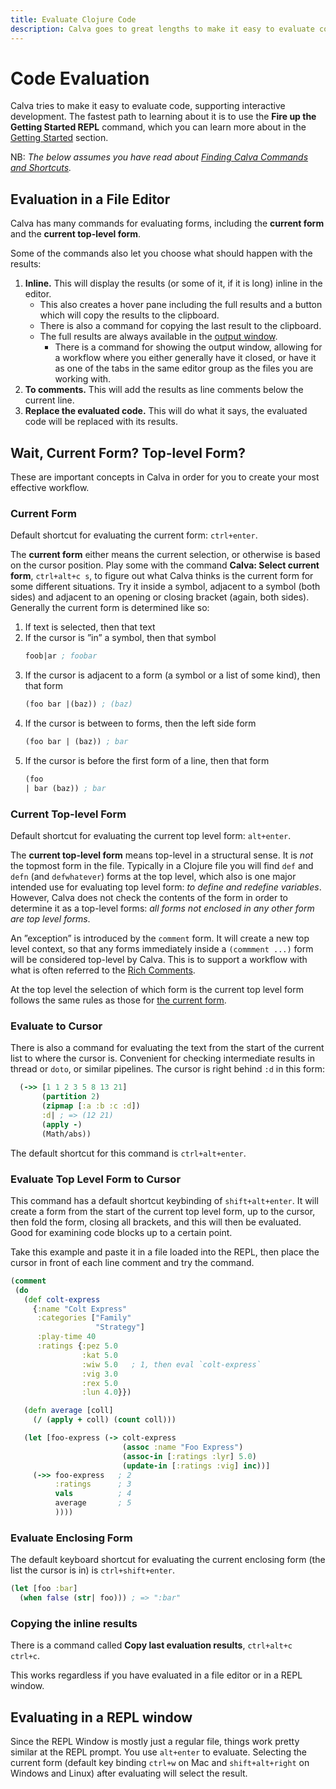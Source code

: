 ```yaml
---
title: Evaluate Clojure Code
description: Calva goes to great lengths to make it easy to evaluate code, supporting interactive development
---
```


# Code Evaluation

Calva tries to make it easy to evaluate code, supporting interactive development. The fastest path to learning about it is to use the **Fire up the Getting Started REPL** command, which you can learn more about in the [Getting Started](getting-started.md) section.

NB: _The below assumes you have read about [Finding Calva Commands and Shortcuts](finding-commands.md)._

## Evaluation in a File Editor

Calva has many commands for evaluating forms, including the **current form** and the **current top-level form**.

Some of the commands also let you choose what should happen with the results:

1. **Inline.** This will display the results (or some of it, if it is long) inline in the editor.
    * This also creates a hover pane including the full results and a button which will copy the results to the clipboard.
    * There is also a command for copying the last result to the clipboard.
    * The full results are always available in the [output window](output.md).
        * There is a command for showing the output window, allowing for a workflow where you either generally have it closed, or have it as one of the tabs in the same editor group as the files you are working with.
1. **To comments.** This will add the results as line comments below the current line.
1. **Replace the evaluated code.** This will do what it says, the evaluated code will be replaced with its results.

## Wait, Current Form? Top-level Form?

These are important concepts in Calva in order for you to create your most effective workflow.

### Current Form

Default shortcut for evaluating the current form: `ctrl+enter`.

The **current form** either means the current selection, or otherwise is based on the cursor position. Play some with the command **Calva: Select current form**, `ctrl+alt+c s`, to figure out what Calva thinks is the current form for some different situations. Try it inside a symbol, adjacent to a symbol (both sides) and adjacent to an opening or closing bracket (again, both sides). Generally the current form is determined like so:

1. If text is selected, then that text
1. If the cursor is ”in” a symbol, then that symbol
    ```clojure
    foob|ar ; foobar
    ```
1. If the cursor is adjacent to a form (a symbol or a list of some kind), then that form
    ```clojure
    (foo bar |(baz)) ; (baz)
    ```
1. If the cursor is between to forms, then the left side form
    ```clojure
    (foo bar | (baz)) ; bar
    ```
1. If the cursor is before the first form of a line, then that form
    ```clojure
    (foo
    | bar (baz)) ; bar
    ```

### Current Top-level Form

Default shortcut for evaluating the current top level form: `alt+enter`.

The **current top-level form** means top-level in a structural sense. It is _not_ the topmost form in the file. Typically in a Clojure file you will find `def` and `defn` (and `defwhatever`) forms at the top level, which also is one major intended use for evaluating top level form: _to define and redefine variables_. However, Calva does not check the contents of the form in order to determine it as a top-level forms: _all forms not enclosed in any other form are top level forms_.

An ”exception” is introduced by the `comment` form. It will create a new top level context, so that any forms immediately inside a `(commment ...)` form will be considered top-level by Calva. This is to support a workflow with what is often referred to the [Rich Comments](rich-comments.md).

At the top level the selection of which form is the current top level form follows the same rules as those for [the current form](#current-form).

### Evaluate to Cursor

There is also a command for evaluating the text from the start of the current list to where the cursor is. Convenient for checking intermediate results in thread or `doto`, or similar pipelines. The cursor is right behind `:d` in this form:

```clojure
  (->> [1 1 2 3 5 8 13 21]
       (partition 2)
       (zipmap [:a :b :c :d])
       :d| ; => (12 21)
       (apply -)
       (Math/abs))
```

The default shortcut for this command is `ctrl+alt+enter`.

### Evaluate Top Level Form to Cursor

This command has a default shortcut keybinding of `shift+alt+enter`. It will create a form from the start of the current top level form, up to the cursor, then fold the form, closing all brackets, and this will then be evaluated. Good for examining code blocks up to a certain point.

Take this example and paste it in a file loaded into the REPL, then place the cursor in front of each line comment and try the command.

```clojure
(comment
 (do
   (def colt-express
     {:name "Colt Express"
      :categories ["Family"
                   "Strategy"]
      :play-time 40
      :ratings {:pez 5.0
                :kat 5.0
                :wiw 5.0   ; 1, then eval `colt-express`
                :vig 3.0
                :rex 5.0
                :lun 4.0}})

   (defn average [coll]
     (/ (apply + coll) (count coll)))

   (let [foo-express (-> colt-express
                         (assoc :name "Foo Express")
                         (assoc-in [:ratings :lyr] 5.0)
                         (update-in [:ratings :vig] inc))]
     (->> foo-express   ; 2
          :ratings      ; 3
          vals          ; 4
          average       ; 5
          ))))
```

### Evaluate Enclosing Form

The default keyboard shortcut for evaluating the current enclosing form (the list the cursor is in) is `ctrl+shift+enter`.

```clojure
(let [foo :bar]
  (when false (str| foo))) ; => ":bar"
```

### Copying the inline results

There is a command called **Copy last evaluation results**, `ctrl+alt+c ctrl+c`.

This works regardless if you have evaluated in a file editor or in a REPL window.

## Evaluating in a REPL window

Since the REPL Window is mostly just a regular file, things work pretty similar at the REPL prompt. You use `alt+enter` to evaluate. Selecting the current form (default key binding `ctrl+w` on Mac and `shift+alt+right` on Windows and Linux) after evaluating will select the result.
